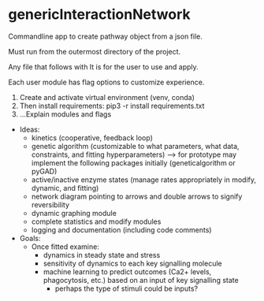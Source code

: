 # genericInteractionNetwork
Commandline app to create pathway object from a json file.

Must run from the outermost directory of the project.

Any file that follows with It is for the user to use and apply.

Each user module has flag options to customize experience.

1. Create and activate virtual environment (venv, conda)
2. Then install requirements: pip3 -r install requirements.txt
3. ...Explain modules and flags

- Ideas:
  - kinetics (cooperative, feedback loop)
  - genetic algorithm (customizable to what parameters, what data, constraints, and fitting hyperparameters) --> for prototype may implement the following packages initially (geneticalgorithm or pyGAD)
  - active/inactive enzyme states (manage rates appropriately in modify, dynamic, and fitting)
  - network diagram pointing to arrows and double arrows to signify reversibility
  - dynamic graphing module
  - complete statistics and modify modules
  - logging and documentation (including code comments)
- Goals:
  - Once fitted examine:
    - dynamics in steady state and stress
    - sensitivity of dynamics to each key signalling molecule
    - machine learning to predict outcomes (Ca2+ levels, phagocytosis, etc.) based on an input of key signalling state
      - perhaps the type of stimuli could be inputs?
